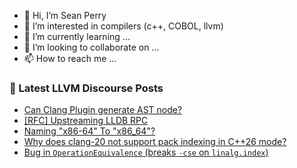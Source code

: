 - 👋 Hi, I’m Sean Perry
- 👀 I’m interested in compilers (c++, COBOL, llvm)
- 🌱 I’m currently learning ...
- 💞️ I’m looking to collaborate on ...
- 📫 How to reach me ...

<!---
s66perry/s66perry is a ✨ special ✨ repository because its `README.md` (this file) appears on your GitHub profile.
You can click the Preview link to take a look at your changes.
--->
### 📕 Latest LLVM Discourse Posts

<!-- DISCOURSE-LLVM:START -->
- [Can Clang Plugin generate AST node?](https://discourse.llvm.org/t/can-clang-plugin-generate-ast-node/85812#post_3)
- [[RFC] Upstreaming LLDB RPC](https://discourse.llvm.org/t/rfc-upstreaming-lldb-rpc/85804#post_7)
- [Naming &quot;x86-64&quot; To &quot;x86_64&quot;?](https://discourse.llvm.org/t/naming-x86-64-to-x86-64/85818#post_1)
- [Why does clang-20 not support pack indexing in C++26 mode?](https://discourse.llvm.org/t/why-does-clang-20-not-support-pack-indexing-in-c-26-mode/85793#post_3)
- [Bug in `OperationEquivalence` &lpar;breaks `-cse` on `linalg.index`&rpar;](https://discourse.llvm.org/t/bug-in-operationequivalence-breaks-cse-on-linalg-index/85773?page=2#post_28)
<!-- DISCOURSE-LLVM:END -->
